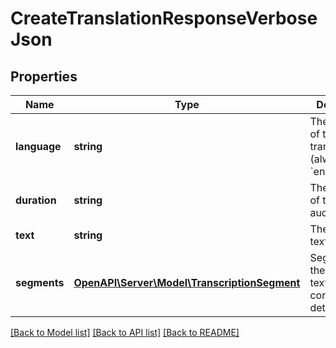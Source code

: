 # CreateTranslationResponseVerboseJson

## Properties
Name | Type | Description | Notes
------------ | ------------- | ------------- | -------------
**language** | **string** | The language of the output translation (always &#x60;english&#x60;). | 
**duration** | **string** | The duration of the input audio. | 
**text** | **string** | The translated text. | 
**segments** | [**OpenAPI\Server\Model\TranscriptionSegment**](TranscriptionSegment.md) | Segments of the translated text and their corresponding details. | [optional] 

[[Back to Model list]](../README.md#documentation-for-models) [[Back to API list]](../README.md#documentation-for-api-endpoints) [[Back to README]](../README.md)


